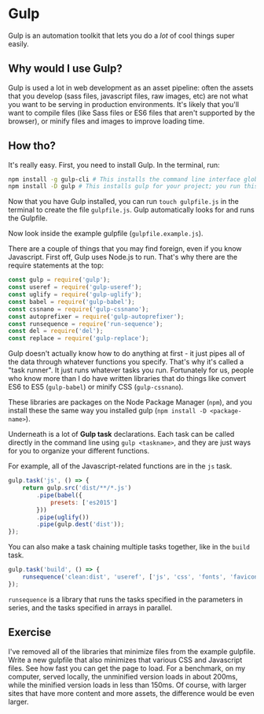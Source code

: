 # Gulp

Gulp is an automation toolkit that lets you do a *lot* of cool things super
easily.

## Why would I use Gulp?

Gulp is used a lot in web development as an asset pipeline: often the assets
that you develop (sass files, javascript files, raw images, etc) are not what
you want to be serving in production environments. It's likely that you'll want
to compile files (like Sass files or ES6 files that aren't supported by the
browser), or minify files and images to improve loading time.

## How tho?

It's really easy. First, you need to install Gulp. In the terminal, run:

```bash
npm install -g gulp-cli # This installs the command line interface globally: you only need to run this once.
npm install -D gulp # This installs gulp for your project; you run this for every project you make. 
```

Now that you have Gulp installed, you can run `touch gulpfile.js` in the
terminal to create the file `gulpfile.js`. Gulp automatically looks for and runs
the Gulpfile.

Now look inside the example gulpfile (`gulpfile.example.js`).

There are a couple of things that you may find foreign, even if you know
Javascript. First off, Gulp uses Node.js to run. That's why there are the
require statements at the top:

```js
const gulp = require('gulp');
const useref = require('gulp-useref');
const uglify = require('gulp-uglify');
const babel = require('gulp-babel');
const cssnano = require('gulp-cssnano');
const autoprefixer = require('gulp-autoprefixer');
const runsequence = require('run-sequence');
const del = require('del');
const replace = require('gulp-replace');
```

Gulp doesn't actually know how to do anything at first - it just pipes all of
the data through whatever functions you specify. That's why it's called a "task
runner". It just runs whatever tasks you run. Fortunately for us, people who
know more than I do have written libraries that do things like convert ES6 to
ES5 (`gulp-babel`) or minify CSS (`gulp-cssnano`).

These libraries are packages on the Node Package Manager (`npm`), and you
install these the same way you installed gulp (`npm install -D <package-name>`).

Underneath is a lot of **Gulp task** declarations. Each task can be called
directly in the command line using `gulp <taskname>`, and they are just ways for
you to organize your different functions.

For example, all of the Javascript-related functions are in the `js` task. 
```js
gulp.task('js', () => {
	return gulp.src('dist/**/*.js')
		.pipe(babel({
			presets: ['es2015']
		}))
		.pipe(uglify())
		.pipe(gulp.dest('dist'));
});
```

You can also make a task chaining multiple tasks together, like in the `build`
task.

```js
gulp.task('build', () => {
	runsequence('clean:dist', 'useref', ['js', 'css', 'fonts', 'favicon']);
});
```

`runsequence` is a library that runs the tasks specified in the parameters in
series, and the tasks specified in arrays in parallel.

## Exercise

I've removed all of the libraries that minimize files from the example gulpfile.
Write a new gulpfile that also minimizes that various CSS and Javascript files.
See how fast you can get the page to load. For a benchmark, on my computer,
served locally, the unminified version loads in about 200ms, while the minified
version loads in less than 150ms. Of course, with larger sites that have more
content and more assets, the difference would be even larger.
